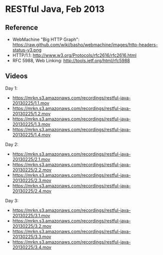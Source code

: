 RESTful Java, Feb 2013
======================

Reference
---------

* WebMachine "Big HTTP Graph": https://raw.github.com/wiki/basho/webmachine/images/http-headers-status-v3.png
* HTTP/1.1: http://www.w3.org/Protocols/rfc2616/rfc2616.html
* RFC 5988, Web Linking: http://tools.ietf.org/html/rfc5988

Videos
------

Day 1:

* https://mrkn.s3.amazonaws.com/recordings/restful-java-20130225/1.1.mov
* https://mrkn.s3.amazonaws.com/recordings/restful-java-20130225/1.2.mov
* https://mrkn.s3.amazonaws.com/recordings/restful-java-20130225/1.3.mov
* https://mrkn.s3.amazonaws.com/recordings/restful-java-20130225/1.4.mov

Day 2:

* https://mrkn.s3.amazonaws.com/recordings/restful-java-20130225/2.1.mov
* https://mrkn.s3.amazonaws.com/recordings/restful-java-20130225/2.2.mov
* https://mrkn.s3.amazonaws.com/recordings/restful-java-20130225/2.3.mov
* https://mrkn.s3.amazonaws.com/recordings/restful-java-20130225/2.4.mov

Day 3:

* https://mrkn.s3.amazonaws.com/recordings/restful-java-20130225/3.1.mov
* https://mrkn.s3.amazonaws.com/recordings/restful-java-20130225/3.2.mov
* https://mrkn.s3.amazonaws.com/recordings/restful-java-20130225/3.3.mov
* https://mrkn.s3.amazonaws.com/recordings/restful-java-20130225/3.4.mov